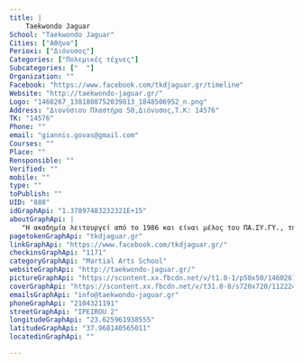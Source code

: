 ```yaml
---
title: |
    Taekwondo Jaguar
School: "Taekwondo Jaguar"
Cities: ["Αθήνα"]
Perioxi: ["Διόνυσος"]
Categories: ["Πολεμικές τέχνες"]
Subcategories: ["  "]
Organization: ""
Facebook: "https://www.facebook.com/tkdjaguar.gr/timeline"
Website: "http://taekwondo-jaguar.gr/"
Logo: "1460267_1381808752039813_1848506952_n.png"
Address: "Διονύσιου Πλαστήρα 50,Διόνυσος,Τ.Κ: 14576"
TK: "14576"
Phone: ""
email: "giannis.govas@gmail.com"
Courses: ""
Place: ""
Rensponsible: ""
Verified: ""
mobile: ""
type: ""
toPublish: ""
UID: "888"
idGraphApi: "1.37897483232321E+15"
aboutGraphApi: | 
   "Η ακαδημία λειτουργεί από το 1986 και είναι μέλος του ΠΑ.ΣΥ.ΓΥ., της ETU &amp; της WTF "
pagetokenGraphApi: "tkdjaguar.gr"
linkGraphApi: "https://www.facebook.com/tkdjaguar.gr/"
checkinsGraphApi: "1171"
categoryGraphApi: "Martial Arts School"
websiteGraphApi: "http://taekwondo-jaguar.gr/"
pictureGraphApi: "https://scontent.xx.fbcdn.net/v/t1.0-1/p50x50/1460267_1381808752039813_1848506952_n.png?oh=3a4a52abbbf96698e813f31ca4e02873&amp;oe=5B057292"
coverGraphApi: "https://scontent.xx.fbcdn.net/v/t31.0-8/s720x720/11222435_1558900460997307_637226548740418369_o.jpg?oh=6dad8ef0cd12c7fad800773d0615fee7&amp;oe=5B03DF39"
emailsGraphApi: "info@taekwondo-jaguar.gr"
phoneGraphApi: "2104321191"
streetGraphApi: "IPEIROU 2"
longitudeGraphApi: "23.625961938555"
latitudeGraphApi: "37.968140565011"
locatedinGraphApi: ""

---
```




